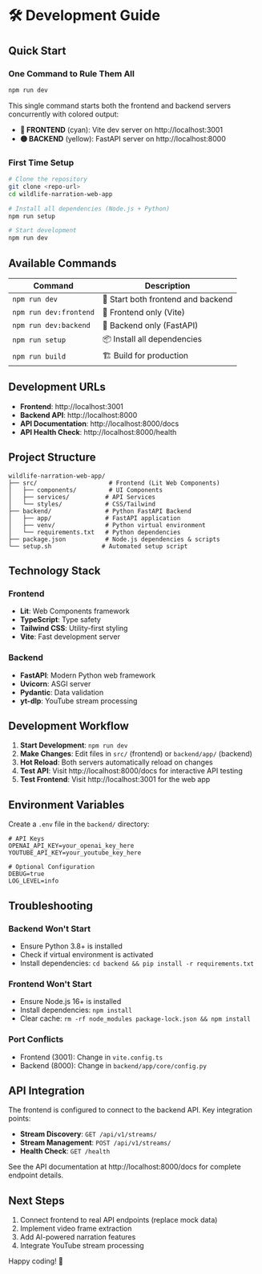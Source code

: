 # 🛠️ Development Guide

## Quick Start

### One Command to Rule Them All

```bash
npm run dev
```

This single command starts both the frontend and backend servers concurrently with colored output:

- **🔵 FRONTEND** (cyan): Vite dev server on http://localhost:3001
- **🟡 BACKEND** (yellow): FastAPI server on http://localhost:8000

### First Time Setup

```bash
# Clone the repository
git clone <repo-url>
cd wildlife-narration-web-app

# Install all dependencies (Node.js + Python)
npm run setup

# Start development
npm run dev
```

## Available Commands

| Command | Description |
|---------|-------------|
| `npm run dev` | 🚀 Start both frontend and backend |
| `npm run dev:frontend` | 🎨 Frontend only (Vite) |
| `npm run dev:backend` | 🐍 Backend only (FastAPI) |
| `npm run setup` | 📦 Install all dependencies |
| `npm run build` | 🏗️ Build for production |

## Development URLs

- **Frontend**: http://localhost:3001
- **Backend API**: http://localhost:8000
- **API Documentation**: http://localhost:8000/docs
- **API Health Check**: http://localhost:8000/health

## Project Structure

```
wildlife-narration-web-app/
├── src/                    # Frontend (Lit Web Components)
│   ├── components/         # UI Components
│   ├── services/          # API Services
│   └── styles/            # CSS/Tailwind
├── backend/               # Python FastAPI Backend
│   ├── app/               # FastAPI application
│   ├── venv/              # Python virtual environment
│   └── requirements.txt   # Python dependencies
├── package.json           # Node.js dependencies & scripts
└── setup.sh              # Automated setup script
```

## Technology Stack

### Frontend
- **Lit**: Web Components framework
- **TypeScript**: Type safety
- **Tailwind CSS**: Utility-first styling
- **Vite**: Fast development server

### Backend
- **FastAPI**: Modern Python web framework
- **Uvicorn**: ASGI server
- **Pydantic**: Data validation
- **yt-dlp**: YouTube stream processing

## Development Workflow

1. **Start Development**: `npm run dev`
2. **Make Changes**: Edit files in `src/` (frontend) or `backend/app/` (backend)
3. **Hot Reload**: Both servers automatically reload on changes
4. **Test API**: Visit http://localhost:8000/docs for interactive API testing
5. **Test Frontend**: Visit http://localhost:3001 for the web app

## Environment Variables

Create a `.env` file in the `backend/` directory:

```env
# API Keys
OPENAI_API_KEY=your_openai_key_here
YOUTUBE_API_KEY=your_youtube_key_here

# Optional Configuration
DEBUG=true
LOG_LEVEL=info
```

## Troubleshooting

### Backend Won't Start
- Ensure Python 3.8+ is installed
- Check if virtual environment is activated
- Install dependencies: `cd backend && pip install -r requirements.txt`

### Frontend Won't Start
- Ensure Node.js 16+ is installed
- Install dependencies: `npm install`
- Clear cache: `rm -rf node_modules package-lock.json && npm install`

### Port Conflicts
- Frontend (3001): Change in `vite.config.ts`
- Backend (8000): Change in `backend/app/core/config.py`

## API Integration

The frontend is configured to connect to the backend API. Key integration points:

- **Stream Discovery**: `GET /api/v1/streams/`
- **Stream Management**: `POST /api/v1/streams/`
- **Health Check**: `GET /health`

See the API documentation at http://localhost:8000/docs for complete endpoint details.

## Next Steps

1. Connect frontend to real API endpoints (replace mock data)
2. Implement video frame extraction
3. Add AI-powered narration features
4. Integrate YouTube stream processing

Happy coding! 🦁 